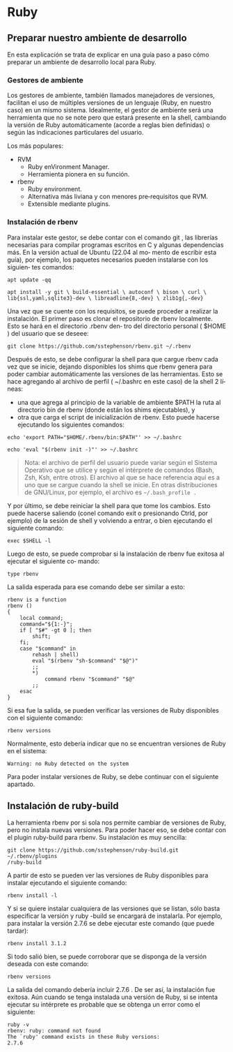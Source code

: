 # Ruby

## Preparar nuestro ambiente de desarrollo

En esta explicación se trata de explicar en una guía paso a paso cómo preparar un ambiente de desarrollo local para Ruby.

### Gestores de ambiente

Los gestores de ambiente, también llamados manejadores de versiones, facilitan el uso de múltiples
versiones de un lenguaje (Ruby, en nuestro caso) en un mismo sistema.
Idealmente, el gestor de ambiente será una herramienta que no se note pero que estará presente en
la shell, cambiando la versión de Ruby automáticamente (acorde a reglas bien definidas) o según las
indicaciones particulares del usuario.

Los más populares:
* RVM
    * Ruby enVironment Manager.
    * Herramienta pionera en su función.
* rbenv
    * Ruby environment.
    * Alternativa más liviana y con menores pre‐requisitos que RVM.
    * Extensible mediante plugins.


### Instalación de rbenv

Para instalar este gestor, se debe contar con el comando git , las librerías necesarias para compilar
programas escritos en C y algunas dependencias más. En la versión actual de Ubuntu (22.04 al mo‐
mento de escribir esta guía), por ejemplo, los paquetes necesarios pueden instalarse con los siguien‐
tes comandos:

```
apt update -qq
```
```
apt install -y git \ build-essential \ autoconf \ bison \ curl \ lib{ssl,yaml,sqlite3}-dev \ libreadline{8,-dev} \ zlib1g{,-dev}
```

Una vez que se cuente con los requisitos, se puede proceder a realizar la instalación.
El primer paso es clonar el repositorio de rbenv localmente. Esto se hará en el directorio .rbenv den‐
tro del directorio personal ( $HOME ) del usuario que se deseee:

```
git clone https://github.com/sstephenson/rbenv.git ~/.rbenv
```

Después de esto, se debe configurar la shell para que cargue rbenv cada vez que se inicie, dejando
disponibles los shims que rbenv genera para poder cambiar automáticamente las versiones de las
herramientas. Esto se hace agregando al archivo de perfil ( ~/.bashrc en este caso) de la shell 2 lí‐
neas:
* una que agrega al principio de la variable de ambiente $PATH la ruta al directorio bin de rbenv
(donde están los shims ejecutables), y
* otra que carga el script de inicialización de rbenv.
Esto puede hacerse ejecutando los siguientes comandos:


```
echo 'export PATH="$HOME/.rbenv/bin:$PATH"' >> ~/.bashrc
```

```
echo 'eval "$(rbenv init -)"' >> ~/.bashrc
```


> Nota: el archivo de perfil del usuario puede variar según el Sistema Operativo que se utilice y
según el intérprete de comandos (Bash, Zsh, Ksh, entre otros). El archivo al que se hace referencia
aquí es a uno que se cargue cuando la shell se inicie. En otras distribuciones de GNU/Linux, por
ejemplo, el archivo es `~/.bash_profile .`

Y por último, se debe reiniciar la shell para que tome los cambios. Esto puede hacerse saliendo (conel comando exit o presionando Ctrld, por ejemplo) de la sesión de shell y volviendo a entrar, o bien
ejecutando el siguiente comando:

```
exec $SHELL -l
```

Luego de esto, se puede comprobar si la instalación de rbenv fue exitosa al ejecutar el siguiente co‐
mando:

```
type rbenv
```

La salida esperada para ese comando debe ser similar a esto:

```
rbenv is a function
rbenv ()
{
    local command;
    command="${1:-}";
    if [ "$#" -gt 0 ]; then
        shift;
    fi;
    case "$command" in
        rehash | shell)
        eval "$(rbenv "sh-$command" "$@")"
        ;;
        *)
            command rbenv "$command" "$@"
        ;;
    esac
}
```

Si esa fue la salida, se pueden verificar las versiones de Ruby disponibles con el siguiente comando:

```
rbenv versions
```

Normalmente, esto debería indicar que no se encuentran versiones de Ruby en el sistema:

```
Warning: no Ruby detected on the system
```

Para poder instalar versiones de Ruby, se debe continuar con el siguiente apartado.

## Instalación de ruby‐build

La herramienta rbenv por si sola nos permite cambiar de versiones de Ruby, pero no instala nuevas
versiones. Para poder hacer eso, se debe contar con el plugin ruby-build para rbenv.
Su instalación es muy sencilla:

```
git clone https://github.com/sstephenson/ruby-build.git ~/.rbenv/plugins
/ruby-build
```

A partir de esto se pueden ver las versiones de Ruby disponibles para instalar ejecutando el siguiente
comando:

```
rbenv install -l
```

Y si se quiere instalar cualquiera de las versiones que se listan, sólo basta especificar la versión y ruby
-build se encargará de instalarla. Por ejemplo, para instalar la versión 2.7.6 se debe ejecutar este
comando (que puede tardar):

```
rbenv install 3.1.2
```

Si todo salió bien, se puede corroborar que se disponga de la versión deseada con este comando:

```
rbenv versions
```

La salida del comando debería incluir 2.7.6 . De ser así, la instalación fue exitosa.
Aún cuando se tenga instalada una versión de Ruby, si se intenta ejecutar su intérprete es probable
que se obtenga un error como el siguiente:

```
ruby -v
rbenv: ruby: command not found
The `ruby' command exists in these Ruby versions:
2.7.6
```
